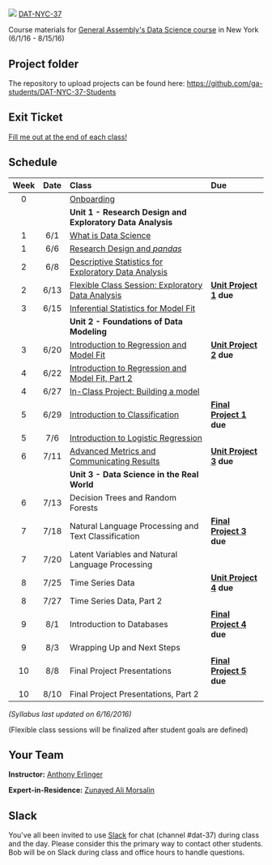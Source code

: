 #
![](https://ga-dash.s3.amazonaws.com/production/assets/logo-9f88ae6c9c3871690e33280fcf557f33.png) [DAT-NYC-37](https://github.com/ga-students/DAT-NYC-37)

Course materials for [General Assembly's Data Science course](https://generalassemb.ly/education/data-science/new-york) in New York (6/1/16 - 8/15/16)

## Project folder

The repository to upload projects can be found here: https://github.com/ga-students/DAT-NYC-37-Students

## Exit Ticket

[Fill me out at the end of each class!](https://docs.google.com/forms/d/1HM-kP6zUBUpz2H1D6Ij-yCIaBPG0H09hv5VNseiHVyw/viewform?c=0&w=1)

## Schedule

| Week | Date | Class | Due |
|:---:|:---:|:---|:---|
| 0 | | [Onboarding](./onboarding) | |
| | | **Unit 1 - Research Design and Exploratory Data Analysis** |
| 1 | 6/1 | [What is Data Science](./lessons/lesson-01) | |
| 1 | 6/6 | [Research Design and _pandas_](./lessons/lesson-02) | |
| 2 | 6/8 | [Descriptive Statistics for Exploratory Data Analysis](./lessons/lesson-03) | |
| 2 | 6/13 | [Flexible Class Session: Exploratory Data Analysis](./lessons/lesson-04) | **[Unit Project 1](./unit-projects/1) due** |
| 3 | 6/15 | [Inferential Statistics for Model Fit](./lessons/lesson-05) | |
| | | **Unit 2 - Foundations of Data Modeling** | |
| 3 | 6/20 | [Introduction to Regression and Model Fit](./lessons/lesson-06) | **[Unit Project 2](./unit-projects/2) due** |
| 4 | 6/22 | [Introduction to Regression and Model Fit, Part 2](./lessons/lesson-07) | |
| 4 | 6/27 | [In-Class Project: Building a model](./lessons/lesson-08) |  |
| 5 | 6/29 | [Introduction to Classification](./lessons/lesson-09) | **[Final Project 1](./final-project/1) due** |
| 5 | 7/6 | [Introduction to Logistic Regression](./lessons/lesson-09) | |
| 6 | 7/11 | [Advanced Metrics and Communicating Results](./lessons/lesson-10) | **[Unit Project 3](./unit-projects/3) due** |
| | | **Unit 3 - Data Science in the Real World** | |
| 6 | 7/13 | Decision Trees and Random Forests | |
| 7 | 7/18 | Natural Language Processing and Text Classification | **[Final Project 3](./final-project/3) due** |
| 7 | 7/20 | Latent Variables and Natural Language Processing | |
| 8 | 7/25 | Time Series Data | **[Unit Project 4](./unit-projects/4) due** |
| 8 | 7/27 | Time Series Data, Part 2 | |
| 9 | 8/1 | Introduction to Databases | **[Final Project 4](./final-project/4) due** |
| 9 | 8/3 | Wrapping Up and Next Steps | |
| 10 | 8/8 | Final Project Presentations | **[Final Project 5](./final-project/5) due** |
| 10 | 8/10 | Final Project Presentations, Part 2 | |

*(Syllabus last updated on 6/16/2016)*

(Flexible class sessions will be finalized after student goals are defined)

## Your Team

**Instructor:** [Anthony Erlinger](mailto:aerlinger@gmail.com)

**Expert-in-Residence:** [Zunayed Ali Morsalin](mailto:zunayed@gmail.com)


## Slack

You've all been invited to use [Slack](https://https://ganyceveningcourses.slack.com) for chat (channel #dat-37) during class and the day.  Please consider this the primary way to contact other students.  Bob will be on Slack during class and office hours to handle questions.

